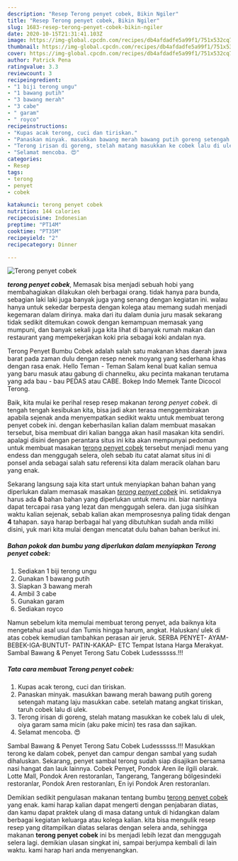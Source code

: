 ```yaml
---
description: "Resep Terong penyet cobek, Bikin Ngiler"
title: "Resep Terong penyet cobek, Bikin Ngiler"
slug: 1683-resep-terong-penyet-cobek-bikin-ngiler
date: 2020-10-15T21:31:41.103Z
image: https://img-global.cpcdn.com/recipes/db4afdadfe5a99f1/751x532cq70/terong-penyet-cobek-foto-resep-utama.jpg
thumbnail: https://img-global.cpcdn.com/recipes/db4afdadfe5a99f1/751x532cq70/terong-penyet-cobek-foto-resep-utama.jpg
cover: https://img-global.cpcdn.com/recipes/db4afdadfe5a99f1/751x532cq70/terong-penyet-cobek-foto-resep-utama.jpg
author: Patrick Pena
ratingvalue: 3.3
reviewcount: 3
recipeingredient:
- "1 biji terong ungu"
- "1 bawang putih"
- "3 bawang merah"
- "3 cabe"
- " garam"
- " royco"
recipeinstructions:
- "Kupas acak terong, cuci dan tiriskan."
- "Panaskan minyak. masukkan bawang merah bawang putih goreng setengah matang laju masukkan cabe. setelah matang angkat tiriskan, taruh cobek lalu di ulek."
- "Terong irisan di goreng, stelah matang masukkan ke cobek lalu di ulek, oiya garam sama micin (aku pake micin) tes rasa dan sajikan."
- "Selamat mencoba. 😍"
categories:
- Resep
tags:
- terong
- penyet
- cobek

katakunci: terong penyet cobek 
nutrition: 144 calories
recipecuisine: Indonesian
preptime: "PT14M"
cooktime: "PT35M"
recipeyield: "2"
recipecategory: Dinner

---
```



![Terong penyet cobek](https://img-global.cpcdn.com/recipes/db4afdadfe5a99f1/751x532cq70/terong-penyet-cobek-foto-resep-utama.jpg)

<b><i>terong penyet cobek</i></b>, Memasak bisa menjadi sebuah hobi yang membahagiakan dilakukan oleh berbagai orang. tidak hanya para bunda, sebagian laki laki juga banyak juga yang senang dengan kegiatan ini. walau hanya untuk sekedar berpesta dengan kolega atau memang sudah menjadi kegemaran dalam dirinya. maka dari itu dalam dunia juru masak sekarang tidak sedikit ditemukan cowok dengan kemampuan memasak yang mumpuni, dan banyak sekali juga kita lihat di banyak rumah makan dan restaurant yang mempekerjakan koki pria sebagai koki andalan nya.

Terong Penyet Bumbu Cobek adalah salah satu makanan khas daerah jawa barat pada zaman dulu dengan resep nenek moyang yang sederhana khas dengan rasa enak. Hello Teman - Teman Salam kenal buat kalian semua yang baru masuk atau gabung di channelku, aku pecinta makanan terutama yang ada bau - bau PEDAS atau CABE. Bokep Indo Memek Tante Dicocol Terong.

Baik, kita mulai ke perihal resep resep makanan <i>terong penyet cobek</i>. di tengah tengah kesibukan kita, bisa jadi akan terasa menggembirakan apabila sejenak anda menyempatkan sedikit waktu untuk membuat terong penyet cobek ini. dengan keberhasilan kalian dalam membuat masakan tersebut, bisa membuat diri kalian bangga akan hasil masakan kita sendiri. apalagi disini dengan perantara situs ini kita akan mempunyai pedoman untuk membuat masakan <u>terong penyet cobek</u> tersebut menjadi menu yang endess dan menggugah selera, oleh sebab itu catat alamat situs ini di ponsel anda sebagai salah satu referensi kita dalam meracik olahan baru yang enak.


Sekarang langsung saja kita start untuk menyiapkan bahan bahan yang diperlukan dalam memasak masakan <u><i>terong penyet cobek</i></u> ini. setidaknya harus ada <b>6</b> bahan bahan yang diperlukan untuk menu ini. biar nantinya dapat tercapai rasa yang lezat dan menggugah selera. dan juga sisihkan waktu kalian sejenak, sebab kalian akan memprosesnya paling tidak dengan <b>4</b> tahapan. saya harap berbagai hal yang dibutuhkan sudah anda miliki disini, yuk mari kita mulai dengan mencatat dulu bahan bahan berikut ini.

<!--inarticleads1-->

##### Bahan pokok dan bumbu yang diperlukan dalam menyiapkan Terong penyet cobek:

1. Sediakan 1 biji terong ungu
1. Gunakan 1 bawang putih
1. Siapkan 3 bawang merah
1. Ambil 3 cabe
1. Gunakan  garam
1. Sediakan  royco


Namun sebelum kita memulai membuat terong penyet, ada baiknya kita mengetahui asal usul dan Tumis hingga harum, angkat. Haluskan/ ulek di atas cobek kemudian tambahkan perasan air jeruk. SERBA PENYET- AYAM- BEBEK-IGA-BUNTUT- PATIN-KAKAP- ETC Tempat Istana Harga Merakyat. Sambal Bawang &amp; Penyet Terong Satu Cobek Ludessssss.!!! 

<!--inarticleads2-->

##### Tata cara membuat Terong penyet cobek:

1. Kupas acak terong, cuci dan tiriskan.
1. Panaskan minyak. masukkan bawang merah bawang putih goreng setengah matang laju masukkan cabe. setelah matang angkat tiriskan, taruh cobek lalu di ulek.
1. Terong irisan di goreng, stelah matang masukkan ke cobek lalu di ulek, oiya garam sama micin (aku pake micin) tes rasa dan sajikan.
1. Selamat mencoba. 😍


Sambal Bawang &amp; Penyet Terong Satu Cobek Ludessssss.!!! Masukkan terong ke dalam cobek, penyet dan campur dengan sambal yang sudah dihaluskan. Sekarang, penyet sambal terong sudah siap disajikan bersama nasi hangat dan lauk lainnya. Cobek Penyet, Pondok Aren ile ilgili olarak. Lotte Mall, Pondok Aren restoranları, Tangerang, Tangerang bölgesindeki restoranlar, Pondok Aren restoranları, En iyi Pondok Aren restoranları. 

Demikian sedikit pengulasan makanan tentang bumbu <u>terong penyet cobek</u> yang enak. kami harap kalian dapat mengerti dengan penjabaran diatas, dan kamu dapat praktek ulang di masa datang untuk di hidangkan dalam berbagai kegiatan keluarga atau kolega kalian. kita bisa mengulik resep resep yang ditampilkan diatas selaras dengan selera anda, sehingga makanan <b>terong penyet cobek</b> ini bs menjadi lebih lezat dan menggugah selera lagi. demikian ulasan singkat ini, sampai berjumpa kembali di lain waktu. kami harap hari anda menyenangkan.
